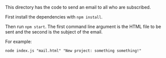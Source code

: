 This directory has the code to send an email to all who are subscribed.

First install the dependencies with `npm install`.

Then run `npm start`. The first command line argument is the HTML file to be sent and the second is the subject of the email. 

For example:

    node index.js "mail.html" "New project: something something!"